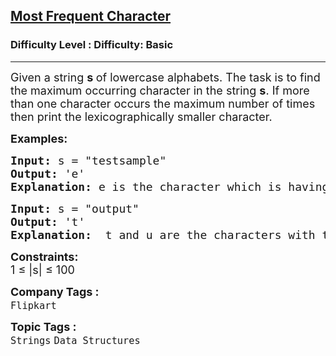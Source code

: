 <h2><a href="https://www.geeksforgeeks.org/problems/maximum-occuring-character-1587115620/1?page=2&category=Strings&status=unsolved&sortBy=submissions">Most Frequent Character</a></h2><h3>Difficulty Level : Difficulty: Basic</h3><hr><div class="problems_problem_content__Xm_eO"><p><span style="font-size: 18px;">Given a string&nbsp;<strong>s </strong>of lowercase alphabets. The task is to find the maximum occurring character in the string <strong>s</strong>. If more than one character occurs the maximum number of times then print the lexicographically smaller character.</span></p>
<p><strong><span style="font-size: 18px;">Examples:</span></strong></p>
<pre><strong><span style="font-size: 18px;">Input: </span></strong><span style="font-size: 18px;">s = "testsample"
<strong>Output:</strong> 'e'<strong>
Explanation: </strong>e is the character which is having the highest frequency.</span></pre>
<pre><strong><span style="font-size: 18px;">Input: </span></strong><span style="font-size: 18px;">s = "output"
<strong>Output: </strong>'t'<strong>
Explanation: </strong> t and u are the characters with the same frequency, but t is lexicographically smaller.</span></pre>
<p><span style="font-size: 18px;"><strong>Constraints:</strong><br>1 ≤ |s| ≤ 100</span></p></div><p><span style=font-size:18px><strong>Company Tags : </strong><br><code>Flipkart</code>&nbsp;<br><p><span style=font-size:18px><strong>Topic Tags : </strong><br><code>Strings</code>&nbsp;<code>Data Structures</code>&nbsp;